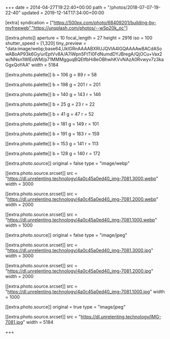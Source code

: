+++
date = 2014-04-27T19:22:40+00:00
path = "/photos/2018-07-07-19-22-40"
updated = 2019-12-14T17:34:00+00:00

[extra]
syndication = ["https://500px.com/photo/68409201/building-by-myfreeweb","https://unsplash.com/photos/--wSp20k_oc"]

[[extra.photo]]
aperture = 10
focal_length = 27
height = 2916
iso = 100
shutter_speed = [1,320]
tiny_preview = "data:image/webp;base64,UklGRnAAAABXRUJQVlA4IGQAAAAwBACdASowABoAP93k6Gy/urEptVv8A/A7iWpn5FtTI0FdNumdDYJBregA/QjOCu+Vax2w/NNsn1WlEoWM/p71MMMgguqBQEtfbHi8eOBhwhKVvNAzA0Rvwyv7z3kaGgxQoYAA"
width = 5184

[[extra.photo.palette]]
b = 106
g = 89
r = 58

[[extra.photo.palette]]
b = 198
g = 201
r = 201

[[extra.photo.palette]]
b = 140
g = 143
r = 146

[[extra.photo.palette]]
b = 25
g = 23
r = 22

[[extra.photo.palette]]
b = 41
g = 47
r = 52

[[extra.photo.palette]]
b = 181
g = 149
r = 101

[[extra.photo.palette]]
b = 191
g = 183
r = 159

[[extra.photo.palette]]
b = 153
g = 141
r = 113

[[extra.photo.palette]]
b = 128
g = 140
r = 172

[[extra.photo.source]]
original = false
type = "image/webp"

[[extra.photo.source.srcset]]
src = "https://dl.unrelenting.technology/4a0c45a0ed40_img-7081.3000.webp"
width = 3000

[[extra.photo.source.srcset]]
src = "https://dl.unrelenting.technology/4a0c45a0ed40_img-7081.2000.webp"
width = 2000

[[extra.photo.source.srcset]]
src = "https://dl.unrelenting.technology/4a0c45a0ed40_img-7081.1000.webp"
width = 1000

[[extra.photo.source]]
original = false
type = "image/jpeg"

[[extra.photo.source.srcset]]
src = "https://dl.unrelenting.technology/4a0c45a0ed40_img-7081.3000.jpg"
width = 3000

[[extra.photo.source.srcset]]
src = "https://dl.unrelenting.technology/4a0c45a0ed40_img-7081.2000.jpg"
width = 2000

[[extra.photo.source.srcset]]
src = "https://dl.unrelenting.technology/4a0c45a0ed40_img-7081.1000.jpg"
width = 1000

[[extra.photo.source]]
original = true
type = "image/jpeg"

[[extra.photo.source.srcset]]
src = "https://dl.unrelenting.technology/IMG-7081.jpg"
width = 5184

+++

